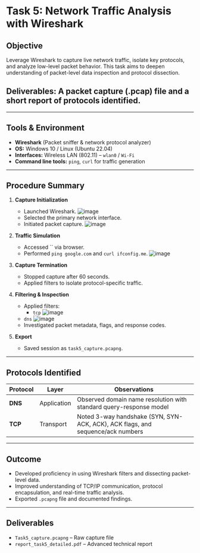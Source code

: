 # Task 5: Network Traffic Analysis with Wireshark

## Objective
Leverage Wireshark to capture live network traffic, isolate key protocols, and analyze low-level packet behavior. This task aims to deepen understanding of packet-level data inspection and protocol dissection.

## **Deliverables**: A packet capture (.pcap) file and a short report of protocols identified.

---

## Tools & Environment

- **Wireshark** (Packet sniffer & network protocol analyzer)
- **OS:** Windows 10 / Linux (Ubuntu 22.04)
- **Interfaces:** Wireless LAN (802.11) – `wlan0` / `Wi-Fi`
- **Command line tools:** `ping`, `curl` for traffic generation

---

## Procedure Summary

1. **Capture Initialization**
   - Launched Wireshark.
     ![image](https://github.com/user-attachments/assets/6c95ecd8-701e-4d28-9006-d52effacdd6e)
   - Selected the primary network interface.
   - Initiated packet capture.
     ![image](https://github.com/user-attachments/assets/295370ee-784c-448c-86b7-86c9193fb19a)

2. **Traffic Simulation**
   - Accessed `` via browser.
   - Performed `ping google.com` and `curl ifconfig.me`.
     ![image](https://github.com/user-attachments/assets/bedc7c8d-c592-4b9f-bfe1-ce913e2aac41)

3. **Capture Termination**
   - Stopped capture after 60 seconds.
   - Applied filters to isolate protocol-specific traffic.

4. **Filtering & Inspection**
   - Applied filters:
     - `tcp`
       ![image](https://github.com/user-attachments/assets/fa88825c-ec55-4e95-bd89-0ba58292c1cf)
    - `dns`
       ![image](https://github.com/user-attachments/assets/19b11631-1544-49ef-b783-81e78bf2db32)
   - Investigated packet metadata, flags, and response codes.

6. **Export**
   - Saved session as `task5_capture.pcapng`.

---

## Protocols Identified

| Protocol | Layer | Observations |
|----------|-------|--------------|
| **DNS** | Application | Observed domain name resolution with standard query-response model |
| **TCP** | Transport | Noted 3-way handshake (SYN, SYN-ACK, ACK), ACK flags, and sequence/ack numbers |

---

## Outcome

- Developed proficiency in using Wireshark filters and dissecting packet-level data.
- Improved understanding of TCP/IP communication, protocol encapsulation, and real-time traffic analysis.
- Exported `.pcapng` file and documented findings.

---

## Deliverables

- `Task5_capture.pcapng` – Raw capture file
- `report_task5_detailed.pdf` – Advanced technical report
